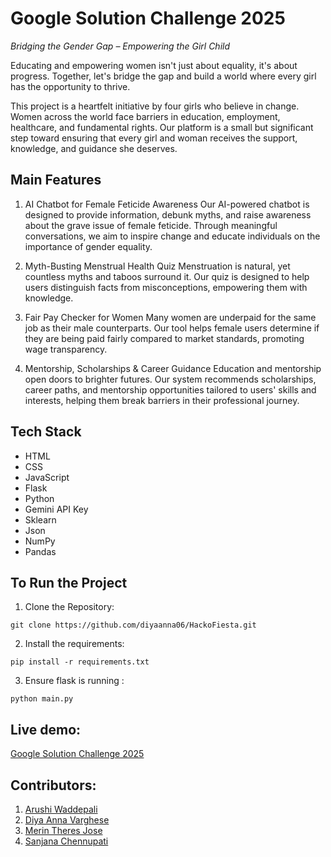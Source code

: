 # Google Solution Challenge 2025
*Bridging the Gender Gap – Empowering the Girl Child*

Educating and empowering women isn't just about equality, it's about progress. Together, let's bridge the gap and build a world where every girl has the opportunity to thrive.

This project is a heartfelt initiative by four girls who believe in change. Women across the world face barriers in education, employment, healthcare, and fundamental rights. Our platform is a small but significant step toward ensuring that every girl and woman receives the support, knowledge, and guidance she deserves.

## Main Features

1.  AI Chatbot for Female Feticide Awareness
Our AI-powered chatbot is designed to provide information, debunk myths, and raise awareness about the grave issue of female feticide. Through meaningful conversations, we aim to inspire change and educate individuals on the importance of gender equality.

2.  Myth-Busting Menstrual Health Quiz
Menstruation is natural, yet countless myths and taboos surround it. Our quiz is designed to help users distinguish facts from misconceptions, empowering them with knowledge.

3.  Fair Pay Checker for Women
Many women are underpaid for the same job as their male counterparts. Our tool helps female users determine if they are being paid fairly compared to market standards, promoting wage transparency.

4.  Mentorship, Scholarships & Career Guidance
Education and mentorship open doors to brighter futures. Our system recommends scholarships, career paths, and mentorship opportunities tailored to users' skills and interests, helping them break barriers in their professional journey.

## Tech Stack

- HTML
- CSS
- JavaScript
- Flask
- Python
- Gemini API Key
- Sklearn
- Json
- NumPy
- Pandas

## To Run the Project
1. Clone the Repository:
   
 `git clone https://github.com/diyaanna06/HackoFiesta.git`
 
2. Install the requirements:

 `pip install -r requirements.txt`
 
3. Ensure flask is running :
   
 `python main.py`

## Live demo:

[Google Solution Challenge 2025](https://solution-challenge-rpfv.onrender.com/)

## Contributors:
1. [Arushi Waddepali](https://github.com/arushi2702)
2. [Diya Anna Varghese ](https://github.com/diyaanna06)
3. [Merin Theres Jose](https://github.com/merintheres)
4. [Sanjana Chennupati](https://github.com/Sanjana-chennu)
